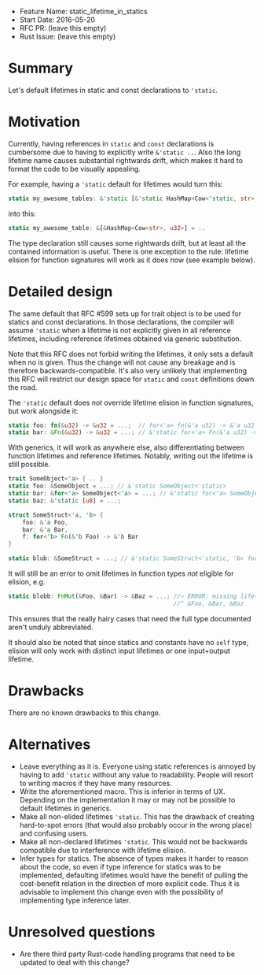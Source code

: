 - Feature Name: static_lifetime_in_statics
- Start Date: 2016-05-20
- RFC PR: (leave this empty)
- Rust Issue: (leave this empty)

# Summary
[summary]: #summary

Let's default lifetimes in static and const declarations to `'static`.

# Motivation
[motivation]: #motivation

Currently, having references in `static` and `const` declarations is cumbersome 
due to having to explicitly write `&'static ..`. Also the long lifetime name 
causes substantial rightwards drift, which makes it hard to format the code 
to be visually appealing.

For example, having a `'static` default for lifetimes would turn this:
```rust
static my_awesome_tables: &'static [&'static HashMap<Cow<'static, str>, u32>] = ..
```
into this:
```rust
static my_awesome_table: &[&HashMap<Cow<str>, u32>] = ..
```

The type declaration still causes some rightwards drift, but at least all the
contained information is useful. There is one exception to the rule: lifetime
elision for function signatures will work as it does now (see example below).

# Detailed design
[design]: #detailed-design

The same default that RFC #599 sets up for trait object is to be used for 
statics and const declarations. In those declarations, the compiler will assume 
`'static` when a lifetime is not explicitly given in all reference lifetimes,
including reference lifetimes obtained via generic substitution.

Note that this RFC does not forbid writing the lifetimes, it only sets a 
default when no is given. Thus the change will not cause any breakage and is 
therefore backwards-compatible. It's also very unlikely that implementing this 
RFC will restrict our design space for `static` and `const` definitions down 
the road.

The `'static` default does *not* override lifetime elision in function 
signatures, but work alongside it:

```rust
static foo: fn(&u32) -> &u32 = ...;  // for<'a> fn(&'a u32) -> &'a u32
static bar: &Fn(&u32) -> &u32 = ...; // &'static for<'a> Fn(&'a u32) -> &'a u32
```

With generics, it will work as anywhere else, also differentiating between
function lifetimes and reference lifetimes. Notably, writing out the lifetime
is still possible.

```rust
trait SomeObject<'a> { .. }
static foo: &SomeObject = ...; // &'static SomeObject<'static>
static bar: &for<'a> SomeObject<'a> = ...; // &'static for<'a> SomeObject<'a>
static baz: &'static [u8] = ...;

struct SomeStruct<'a, 'b> {
    foo: &'a Foo,
    bar: &'a Bar,
    f: for<'b> Fn(&'b Foo) -> &'b Bar
}

static blub: &SomeStruct = ...; // &'static SomeStruct<'static, 'b> for any 'b
```

It will still be an error to omit lifetimes in function types *not* eligible 
for elision, e.g.

```rust
static blobb: FnMut(&Foo, &Bar) -> &Baz = ...; //~ ERROR: missing lifetimes for
                                               //^ &Foo, &Bar, &Baz
```

This ensures that the really hairy cases that need the full type documented
aren't unduly abbreviated.

It should also be noted that since statics and constants have no `self` type,
elision will only work with distinct input lifetimes or one input+output
lifetime.

# Drawbacks
[drawbacks]: #drawbacks

There are no known drawbacks to this change.

# Alternatives
[alternatives]: #alternatives

* Leave everything as it is. Everyone using static references is annoyed by 
having to add `'static` without any value to readability. People will resort to 
writing macros if they have many resources.
* Write the aforementioned macro. This is inferior in terms of UX. Depending on
the implementation it may or may not be possible to default lifetimes in
generics.
* Make all non-elided lifetimes `'static`. This has the drawback of creating
hard-to-spot errors (that would also probably occur in the wrong place) and
confusing users.
* Make all non-declared lifetimes `'static`. This would not be backwards
compatible due to interference with lifetime elision.
* Infer types for statics. The absence of types makes it harder to reason about
the code, so even if type inference for statics was to be implemented, 
defaulting lifetimes would have the benefit of pulling the cost-benefit 
relation in the direction of more explicit code. Thus it is advisable to 
implement this change even with the possibility of implementing type inference 
later.

# Unresolved questions
[unresolved]: #unresolved-questions

* Are there third party Rust-code handling programs that need to be updated to
deal with this change?
